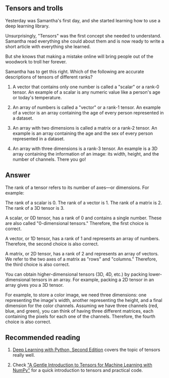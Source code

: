 ##  Tensors and trolls

Yesterday was Samantha's first day, and she started learning how to use a deep learning library.

Unsurprisingly, "Tensors" was the first concept she needed to understand. Samantha read everything she could about them and is now ready to write a short article with everything she learned.

But she knows that making a mistake online will bring people out of the woodwork to troll her forever.

Samantha has to get this right. Which of the following are accurate descriptions of tensors of different ranks?


1. A vector that contains only one number is called a "scalar" or a rank-0 tensor. An example of a scalar is any numeric value like a person's age or today's temperature.

2. An array of numbers is called a "vector" or a rank-1 tensor. An example of a vector is an array containing the age of every person represented in a dataset.

3. An array with two dimensions is called a matrix or a rank-2 tensor. An example is an array containing the age and the sex of every person represented in a dataset.

4. An array with three dimensions is a rank-3 tensor. An example is a 3D array containing the information of an image: its width, height, and the number of channels.
There you go!

## Answer


The rank of a tensor refers to its number of axes—or dimensions. For example:

The rank of a scalar is 0.
The rank of a vector is 1.
The rank of a matrix is 2.
The rank of a 3D tensor is 3.

A scalar, or 0D tensor, has a rank of 0 and contains a single number. These are also called "0-dimensional tensors." Therefore, the first choice is correct.

A vector, or 1D tensor, has a rank of 1 and represents an array of numbers. Therefore, the second choice is also correct.

A matrix, or 2D tensor, has a rank of 2 and represents an array of vectors. We refer to the two axes of a matrix as "rows" and "columns." Therefore, the third choice is also correct.

You can obtain higher-dimensional tensors (3D, 4D, etc.) by packing lower-dimensional tensors in an array. For example, packing a 2D tensor in an array gives you a 3D tensor.

For example, to store a color image, we need three dimensions: one representing the image's width, another representing the height, and a final dimension for the color channels. Assuming we have three channels (red, blue, and green), you can think of having three different matrices, each containing the pixels for each one of the channels. Therefore, the fourth choice is also correct.


## Recommended reading

1. [Deep Learning with Python, Second Edition](https://www.amazon.com/gp/product/1617296864/ref=as_li_tl?ie=UTF8&camp=1789&creative=9325&creativeASIN=1617296864&linkCode=as2&tag=bnomial-20&linkId=14cba0ab0bb2afeafebfaa399fd2628f) covers the topic of tensors really well.

2. Check ["A Gentle Introduction to Tensors for Machine Learning with NumPy"](https://machinelearningmastery.com/introduction-to-tensors-for-machine-learning/) for a quick introduction to tensors and practical code.

